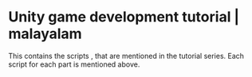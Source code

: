 # Unity game development tutorial | malayalam
This contains the scripts , that are mentioned in the tutorial series.
Each script for each part is mentioned above.
